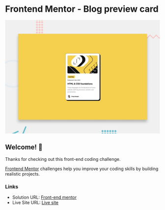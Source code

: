 # Frontend Mentor - Blog preview card

![Design preview for the Blog preview card coding challenge](./assets/images/desktop-preview.jpg)

## Welcome! 👋

Thanks for checking out this front-end coding challenge.

[Frontend Mentor](https://www.frontendmentor.io) challenges help you improve your coding skills by building realistic projects.

### Links

- Solution URL: [Front-end mentor](https://www.frontendmentor.io/solutions/responsive-blog-card-x3WsgqILK8)
- Live Site URL: [Live site](https://ahmed1shihab.github.io/frm-blog-card/)
